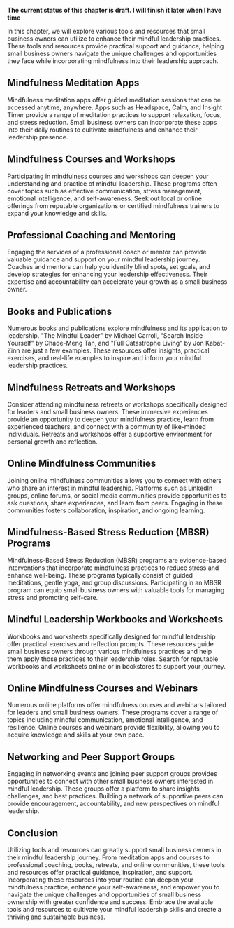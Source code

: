 **The current status of this chapter is draft. I will finish it later when I have time**

In this chapter, we will explore various tools and resources that small business owners can utilize to enhance their mindful leadership practices. These tools and resources provide practical support and guidance, helping small business owners navigate the unique challenges and opportunities they face while incorporating mindfulness into their leadership approach.

Mindfulness Meditation Apps
---------------------------

Mindfulness meditation apps offer guided meditation sessions that can be accessed anytime, anywhere. Apps such as Headspace, Calm, and Insight Timer provide a range of meditation practices to support relaxation, focus, and stress reduction. Small business owners can incorporate these apps into their daily routines to cultivate mindfulness and enhance their leadership presence.

Mindfulness Courses and Workshops
---------------------------------

Participating in mindfulness courses and workshops can deepen your understanding and practice of mindful leadership. These programs often cover topics such as effective communication, stress management, emotional intelligence, and self-awareness. Seek out local or online offerings from reputable organizations or certified mindfulness trainers to expand your knowledge and skills.

Professional Coaching and Mentoring
-----------------------------------

Engaging the services of a professional coach or mentor can provide valuable guidance and support on your mindful leadership journey. Coaches and mentors can help you identify blind spots, set goals, and develop strategies for enhancing your leadership effectiveness. Their expertise and accountability can accelerate your growth as a small business owner.

Books and Publications
----------------------

Numerous books and publications explore mindfulness and its application to leadership. "The Mindful Leader" by Michael Carroll, "Search Inside Yourself" by Chade-Meng Tan, and "Full Catastrophe Living" by Jon Kabat-Zinn are just a few examples. These resources offer insights, practical exercises, and real-life examples to inspire and inform your mindful leadership practices.

Mindfulness Retreats and Workshops
----------------------------------

Consider attending mindfulness retreats or workshops specifically designed for leaders and small business owners. These immersive experiences provide an opportunity to deepen your mindfulness practice, learn from experienced teachers, and connect with a community of like-minded individuals. Retreats and workshops offer a supportive environment for personal growth and reflection.

Online Mindfulness Communities
------------------------------

Joining online mindfulness communities allows you to connect with others who share an interest in mindful leadership. Platforms such as LinkedIn groups, online forums, or social media communities provide opportunities to ask questions, share experiences, and learn from peers. Engaging in these communities fosters collaboration, inspiration, and ongoing learning.

Mindfulness-Based Stress Reduction (MBSR) Programs
--------------------------------------------------

Mindfulness-Based Stress Reduction (MBSR) programs are evidence-based interventions that incorporate mindfulness practices to reduce stress and enhance well-being. These programs typically consist of guided meditations, gentle yoga, and group discussions. Participating in an MBSR program can equip small business owners with valuable tools for managing stress and promoting self-care.

Mindful Leadership Workbooks and Worksheets
-------------------------------------------

Workbooks and worksheets specifically designed for mindful leadership offer practical exercises and reflection prompts. These resources guide small business owners through various mindfulness practices and help them apply those practices to their leadership roles. Search for reputable workbooks and worksheets online or in bookstores to support your journey.

Online Mindfulness Courses and Webinars
---------------------------------------

Numerous online platforms offer mindfulness courses and webinars tailored for leaders and small business owners. These programs cover a range of topics including mindful communication, emotional intelligence, and resilience. Online courses and webinars provide flexibility, allowing you to acquire knowledge and skills at your own pace.

Networking and Peer Support Groups
----------------------------------

Engaging in networking events and joining peer support groups provides opportunities to connect with other small business owners interested in mindful leadership. These groups offer a platform to share insights, challenges, and best practices. Building a network of supportive peers can provide encouragement, accountability, and new perspectives on mindful leadership.

Conclusion
----------

Utilizing tools and resources can greatly support small business owners in their mindful leadership journey. From meditation apps and courses to professional coaching, books, retreats, and online communities, these tools and resources offer practical guidance, inspiration, and support. Incorporating these resources into your routine can deepen your mindfulness practice, enhance your self-awareness, and empower you to navigate the unique challenges and opportunities of small business ownership with greater confidence and success. Embrace the available tools and resources to cultivate your mindful leadership skills and create a thriving and sustainable business.
